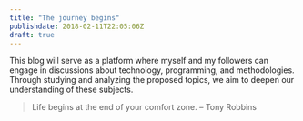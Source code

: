 ```yaml
---
title: "The journey begins"
publishdate: 2018-02-11T22:05:06Z
draft: true
---
```


This blog will serve as a platform where myself and my followers can engage in discussions about technology, programming, and methodologies. Through studying and analyzing the proposed topics, we aim to deepen our understanding of these subjects.

> Life begins at the end of your comfort zone. – Tony Robbins